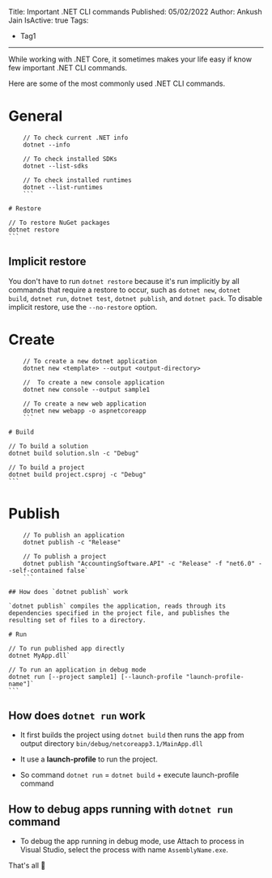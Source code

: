 Title: Important .NET CLI commands
Published: 05/02/2022
Author: Ankush Jain
IsActive: true
Tags:
  - Tag1
---
While working with .NET Core, it sometimes makes your life easy if know few important .NET CLI commands. 

Here are some of the most commonly used .NET CLI commands.

# General

```
    // To check current .NET info
    dotnet --info

    // To check installed SDKs
    dotnet --list-sdks

    // To check installed runtimes
    dotnet --list-runtimes
    ```

# Restore

```
    // To restore NuGet packages
    dotnet restore
    ```

## Implicit restore

You don't have to run `dotnet restore` because it's run implicitly by all commands that require a restore to occur, such as `dotnet new`, `dotnet build`, `dotnet run`, `dotnet test`, `dotnet publish`, and `dotnet pack`. To disable implicit restore, use the `--no-restore` option.

# Create

```
    // To create a new dotnet application
    dotnet new <template> --output <output-directory>

    //  To create a new console application
    dotnet new console --output sample1

    // To create a new web application
    dotnet new webapp -o aspnetcoreapp
    ```

# Build

```
    // To build a solution
    dotnet build solution.sln -c "Debug"

    // To build a project
    dotnet build project.csproj -c "Debug"
    ```

# Publish

```
    // To publish an application
    dotnet publish -c "Release"

    // To publish a project
    dotnet publish "AccountingSoftware.API" -c "Release" -f "net6.0" --self-contained false`
    ```

## How does `dotnet publish` work

`dotnet publish` compiles the application, reads through its dependencies specified in the project file, and publishes the resulting set of files to a directory.

# Run

```
    // To run published app directly
    dotnet MyApp.dll` 

    // To run an application in debug mode
    dotnet run [--project sample1] [--launch-profile "launch-profile-name"]`
    ```

## How does `dotnet run` work

*   It first builds the project using `dotnet build` then runs the app from output directory `bin/debug/netcoreapp3.1/MainApp.dll`

*   It use a **launch-profile** to run the project.

*   So command `dotnet run` = `dotnet build` + execute launch-profile command



## How to debug apps running with `dotnet run` command

*   To debug the app running in debug mode, use Attach to process in Visual Studio, select the process with name `AssemblyName.exe`.



That's all 🙂

                